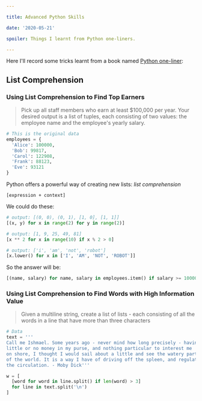```yaml
---

title: Advanced Python Skills

date: '2020-05-21'

spoiler: Things I learnt from Python one-liners.

---
```


Here I'll record some tricks learnt from a book named [Python one-liner](https://www.amazon.com/Python-One-Liners-Christian-Mayer-ebook/dp/B07ZY7XMX8):

## List Comprehension

### Using List Comprehension to Find Top Earners

> Pick up all staff members who earn at least $100,000 per year. Your desired output is a list
> of tuples, each consisting of two values: the employee name and the employee's yearly salary.

```python
# This is the original data
employees = {
  'Alice': 100000,
  'Bob': 99817,
  'Carol': 122908,
  'Frank': 88123,
  'Eve': 93121
}
```

Python offers a powerful way of creating new lists: *list comprehension*

`[expression + context]`

We could do these:

```python
# output: [(0, 0), (0, 1), [1, 0], [1, 1]]
[(x, y) for x in range(2) for y in range(2)]

# output: [1, 9, 25, 49, 81]
[x ** 2 for x in range(10) if x % 2 > 0]

# output: ['i', 'am', 'not', 'robot']
[x.lower() for x in ['I', 'AM', 'NOT', 'ROBOT']]
```

So the answer will be:

```python
[(name, salary) for name, salary in employees.item() if salary >= 100000]
```

### Using List Comprehension to Find Words with High Information Value

> Given a multiline string, create a list of lists - each consisting of all the words in a line that have more than three characters

```python
# Data
text = '''
Call me Ishmael. Some years ago - never mind how long precisely - having
little or no money in my purse, and nothing particular to interest me
on shore, I thought I would sail about a little and see the watery part
of the world. It is a way I have of driving off the spleen, and regulating
the circulation. - Moby Dick'''
```

```python
w = [
  [word for word in line.split() if len(word) > 3] 
  for line in text.split('\n')
]
```
